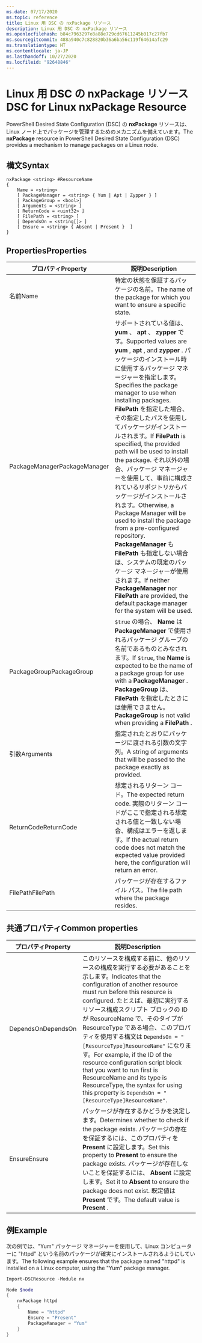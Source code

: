 ```yaml
---
ms.date: 07/17/2020
ms.topic: reference
title: Linux 用 DSC の nxPackage リソース
description: Linux 用 DSC の nxPackage リソース
ms.openlocfilehash: b84c7963297e8a88e729cd67611245b017c27fb7
ms.sourcegitcommit: 488a940c7c828820b36a6ba56c119f64614afc29
ms.translationtype: HT
ms.contentlocale: ja-JP
ms.lasthandoff: 10/27/2020
ms.locfileid: "92648846"
---
```

# <a name="dsc-for-linux-nxpackage-resource"></a><span data-ttu-id="0c33e-103">Linux 用 DSC の nxPackage リソース</span><span class="sxs-lookup"><span data-stu-id="0c33e-103">DSC for Linux nxPackage Resource</span></span>

<span data-ttu-id="0c33e-104">PowerShell Desired State Configuration (DSC) の **nxPackage** リソースは、Linux ノード上でパッケージを管理するためのメカニズムを備えています。</span><span class="sxs-lookup"><span data-stu-id="0c33e-104">The **nxPackage** resource in PowerShell Desired State Configuration (DSC) provides a mechanism to manage packages on a Linux node.</span></span>

## <a name="syntax"></a><span data-ttu-id="0c33e-105">構文</span><span class="sxs-lookup"><span data-stu-id="0c33e-105">Syntax</span></span>

```Syntax
nxPackage <string> #ResourceName
{
    Name = <string>
    [ PackageManager = <string> { Yum | Apt | Zypper } ]
    [ PackageGroup = <bool>]
    [ Arguments = <string> ]
    [ ReturnCode = <uint32> ]
    [ FilePath = <string> ]
    [ DependsOn = <string[]> ]
    [ Ensure = <string> { Absent | Present }  ]
}
```

## <a name="properties"></a><span data-ttu-id="0c33e-106">Properties</span><span class="sxs-lookup"><span data-stu-id="0c33e-106">Properties</span></span>

|<span data-ttu-id="0c33e-107">プロパティ</span><span class="sxs-lookup"><span data-stu-id="0c33e-107">Property</span></span> |<span data-ttu-id="0c33e-108">説明</span><span class="sxs-lookup"><span data-stu-id="0c33e-108">Description</span></span> |
|---|---|
|<span data-ttu-id="0c33e-109">名前</span><span class="sxs-lookup"><span data-stu-id="0c33e-109">Name</span></span> |<span data-ttu-id="0c33e-110">特定の状態を保証するパッケージの名前。</span><span class="sxs-lookup"><span data-stu-id="0c33e-110">The name of the package for which you want to ensure a specific state.</span></span> |
|<span data-ttu-id="0c33e-111">PackageManager</span><span class="sxs-lookup"><span data-stu-id="0c33e-111">PackageManager</span></span> |<span data-ttu-id="0c33e-112">サポートされている値は、 **yum** 、 **apt** 、 **zypper** です。</span><span class="sxs-lookup"><span data-stu-id="0c33e-112">Supported values are **yum** , **apt** , and **zypper** .</span></span> <span data-ttu-id="0c33e-113">パッケージのインストール時に使用するパッケージ マネージャーを指定します。</span><span class="sxs-lookup"><span data-stu-id="0c33e-113">Specifies the package manager to use when installing packages.</span></span> <span data-ttu-id="0c33e-114">**FilePath** を指定した場合、その指定したパスを使用してパッケージがインストールされます。</span><span class="sxs-lookup"><span data-stu-id="0c33e-114">If **FilePath** is specified, the provided path will be used to install the package.</span></span> <span data-ttu-id="0c33e-115">それ以外の場合、パッケージ マネージャーを使用して、事前に構成されているリポジトリからパッケージがインストールされます。</span><span class="sxs-lookup"><span data-stu-id="0c33e-115">Otherwise, a Package Manager will be used to install the package from a pre-configured repository.</span></span> <span data-ttu-id="0c33e-116">**PackageManager** も **FilePath** も指定しない場合は、システムの既定のパッケージ マネージャーが使用されます。</span><span class="sxs-lookup"><span data-stu-id="0c33e-116">If neither **PackageManager** nor **FilePath** are provided, the default package manager for the system will be used.</span></span> |
|<span data-ttu-id="0c33e-117">PackageGroup</span><span class="sxs-lookup"><span data-stu-id="0c33e-117">PackageGroup</span></span> |<span data-ttu-id="0c33e-118">`$true` の場合、 **Name** は **PackageManager** で使用されるパッケージ グループの名前であるものとみなされます。</span><span class="sxs-lookup"><span data-stu-id="0c33e-118">If `$true`, the **Name** is expected to be the name of a package group for use with a **PackageManager** .</span></span> <span data-ttu-id="0c33e-119">**PackageGroup** は、 **FilePath** を指定したときには使用できません。</span><span class="sxs-lookup"><span data-stu-id="0c33e-119">**PackageGroup** is not valid when providing a **FilePath** .</span></span> |
|<span data-ttu-id="0c33e-120">引数</span><span class="sxs-lookup"><span data-stu-id="0c33e-120">Arguments</span></span> |<span data-ttu-id="0c33e-121">指定されたとおりにパッケージに渡される引数の文字列。</span><span class="sxs-lookup"><span data-stu-id="0c33e-121">A string of arguments that will be passed to the package exactly as provided.</span></span> |
|<span data-ttu-id="0c33e-122">ReturnCode</span><span class="sxs-lookup"><span data-stu-id="0c33e-122">ReturnCode</span></span> |<span data-ttu-id="0c33e-123">想定されるリターン コード。</span><span class="sxs-lookup"><span data-stu-id="0c33e-123">The expected return code.</span></span> <span data-ttu-id="0c33e-124">実際のリターン コードがここで指定される想定される値と一致しない場合、構成はエラーを返します。</span><span class="sxs-lookup"><span data-stu-id="0c33e-124">If the actual return code does not match the expected value provided here, the configuration will return an error.</span></span> |
|<span data-ttu-id="0c33e-125">FilePath</span><span class="sxs-lookup"><span data-stu-id="0c33e-125">FilePath</span></span> |<span data-ttu-id="0c33e-126">パッケージが存在するファイル パス。</span><span class="sxs-lookup"><span data-stu-id="0c33e-126">The file path where the package resides.</span></span> |

## <a name="common-properties"></a><span data-ttu-id="0c33e-127">共通プロパティ</span><span class="sxs-lookup"><span data-stu-id="0c33e-127">Common properties</span></span>

|<span data-ttu-id="0c33e-128">プロパティ</span><span class="sxs-lookup"><span data-stu-id="0c33e-128">Property</span></span> |<span data-ttu-id="0c33e-129">説明</span><span class="sxs-lookup"><span data-stu-id="0c33e-129">Description</span></span> |
|---|---|
|<span data-ttu-id="0c33e-130">DependsOn</span><span class="sxs-lookup"><span data-stu-id="0c33e-130">DependsOn</span></span> |<span data-ttu-id="0c33e-131">このリソースを構成する前に、他のリソースの構成を実行する必要があることを示します。</span><span class="sxs-lookup"><span data-stu-id="0c33e-131">Indicates that the configuration of another resource must run before this resource is configured.</span></span> <span data-ttu-id="0c33e-132">たとえば、最初に実行するリソース構成スクリプト ブロックの ID が ResourceName で、そのタイプが ResourceType である場合、このプロパティを使用する構文は `DependsOn = "[ResourceType]ResourceName"` になります。</span><span class="sxs-lookup"><span data-stu-id="0c33e-132">For example, if the ID of the resource configuration script block that you want to run first is ResourceName and its type is ResourceType, the syntax for using this property is `DependsOn = "[ResourceType]ResourceName"`.</span></span> |
|<span data-ttu-id="0c33e-133">Ensure</span><span class="sxs-lookup"><span data-stu-id="0c33e-133">Ensure</span></span> |<span data-ttu-id="0c33e-134">パッケージが存在するかどうかを決定します。</span><span class="sxs-lookup"><span data-stu-id="0c33e-134">Determines whether to check if the package exists.</span></span> <span data-ttu-id="0c33e-135">パッケージの存在を保証するには、このプロパティを **Present** に設定します。</span><span class="sxs-lookup"><span data-stu-id="0c33e-135">Set this property to **Present** to ensure the package exists.</span></span> <span data-ttu-id="0c33e-136">パッケージが存在しないことを保証するには、 **Absent** に設定します。</span><span class="sxs-lookup"><span data-stu-id="0c33e-136">Set it to **Absent** to ensure the package does not exist.</span></span> <span data-ttu-id="0c33e-137">既定値は **Present** です。</span><span class="sxs-lookup"><span data-stu-id="0c33e-137">The default value is **Present** .</span></span> |

## <a name="example"></a><span data-ttu-id="0c33e-138">例</span><span class="sxs-lookup"><span data-stu-id="0c33e-138">Example</span></span>

<span data-ttu-id="0c33e-139">次の例では、"Yum" パッケージ マネージャーを使用して、Linux コンピューターに "httpd" という名前のパッケージが確実にインストールされるようにしています。</span><span class="sxs-lookup"><span data-stu-id="0c33e-139">The following example ensures that the package named "httpd" is installed on a Linux computer, using the "Yum" package manager.</span></span>

```powershell
Import-DSCResource -Module nx

Node $node
{
    nxPackage httpd
    {
        Name = "httpd"
        Ensure = "Present"
        PackageManager = "Yum"
    }
}
```
